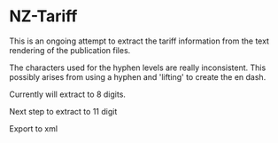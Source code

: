 # NZ-Tariff

This is an ongoing attempt to extract the tariff information from
the text rendering of the publication files.

The characters used for the hyphen levels are really inconsistent. This
possibly arises from using a hyphen and 'lifting' to create the en dash.

Currently will extract to 8 digits.

Next step to extract to 11 digit

Export to xml
